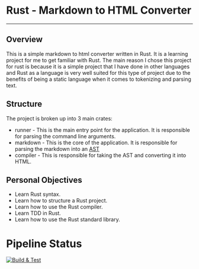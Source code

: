 # Rust - Markdown to HTML Converter

---

## Overview

This is a simple markdown to html converter written in Rust. It is a learning project for me to get familiar with Rust.
The main reason I chose this project for rust is because it is a simple project that I have done in other languages and
Rust as a language is very well suited for this type of project due to the benefits of being a static language when it 
comes to tokenizing and parsing text.


## Structure

The project is broken up into 3 main crates:
- runner - This is the main entry point for the application. It is responsible for parsing the command line arguments.
- markdown - This is the core of the application. It is responsible for parsing the markdown into an [AST](https://en.wikipedia.org/wiki/Abstract_syntax_tree)
- compiler - This is responsible for taking the AST and converting it into HTML.


## Personal Objectives

- Learn Rust syntax.
- Learn how to structure a Rust project.
- Learn how to use the Rust compiler.
- Learn TDD in Rust.
- Learn how to use the Rust standard library.


# Pipeline Status
[![Build & Test](https://github.com/dfoulkes/Rust_Markdown_to_HTML_Lexer_Compiler/actions/workflows/build_test.yml/badge.svg)](https://github.com/dfoulkes/Rust_Markdown_to_HTML_Lexer_Compiler/actions/workflows/build_test.yml)